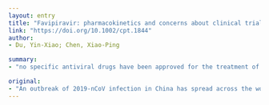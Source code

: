 ```yaml
---
layout: entry
title: "Favipiravir: pharmacokinetics and concerns about clinical trials for 2019-nCoV infection"
link: "https://doi.org/10.1002/cpt.1844"
author:
- Du, Yin-Xiao; Chen, Xiao-Ping

summary:
- "no specific antiviral drugs have been approved for the treatment of COVID-2019. Some clinical trials focusing on virus RNA dependent RNA polymerase inhibitors have been registered and initiated. Favipiravir, a purine nucleic acid analog and potent RdRp inhibitor approved for use in influenza, is also considered in several trials. Data regarding in vitro virus inhibition and efficacy in preclinical animal studies are still not available."

original:
- "An outbreak of 2019-nCoV infection in China has spread across the world. No specific antiviral drugs have been approved for the treatment of COVID-2019. In addition to the recommended antiviral drugs such as interferon-?, lopinavir/ritonavir, ribavirin, and chloroquine phosphate, some clinical trials focusing on virus RNA dependent RNA polymerase (RdRp) inhibitors have been registered and initiated. Favipiravir, a purine nucleic acid analog and potent RdRp inhibitor approved for use in influenza, is also considered in several clinical trials. Herein, we summarized the pharmacokinetic characteristics of favipiravir and possible drug-drug interactions from the view of drug metabolism. We hope this will be helpful for the design of clinical trials for favipiravir in COVID-2019, as data regarding in vitro virus inhibition and efficacy in preclinical animal studies are still not available."
---
```


